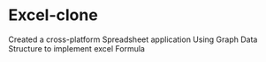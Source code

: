 # Excel-clone
Created a cross-platform Spreadsheet application Using Graph Data Structure to implement excel Formula
